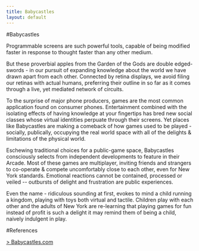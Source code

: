```yaml
---
title: Babycastles
layout: default
---
```


#Babycastles

Programmable screens are such powerful tools, capable of being modified faster in response to thought faster than any other medium.

But these proverbial apples from the Garden of the Gods are double edged-swords - in our pursuit of expanding knowledge about the world we have drawn apart from each other. Connected by retina displays, we avoid filing our retinas with actual humans, preferring their outline in so far as it comes through a live, yet mediated network of circuits.

To the surprise of major phone producers, games are the most common application found on consumer phones. Entertainment combined with the isolating effects of having knowledge at your fingertips has bred new social classes whose virtual identities perpuate through their screens. Yet places like Babycastles are making a comeback of how games used to be played - socially, publically, occupying the real world space with all of the delights & limitations of the physical world.

Eschewing traditional choices for a public-game space, Babycastles consciously selects from independent developments to feature in their Arcade. Most of these games are multiplayer, inviting friends and strangers to co-operate & compete uncomfortably close to each other, even for New York standards. Emotional reactions cannot be contained, processed or veiled -- outbursts of delight and frustration are public experiences.

Even the name - ridiculous sounding at first, evokes to mind a child running a kingdom, playing with toys both virtual and tactile. Children play with each other and the adults of New York are re-learning that playing games for fun instead of profit is such a delight it may remind them of being a child, naively indulgent in play.

#References

[> Babycastles.com](http://babycastles.com/)